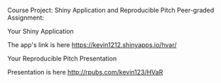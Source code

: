 Course Project: Shiny Application and Reproducible Pitch
Peer-graded Assignment: 


Your Shiny Application

The app's link is here
https://kevin1212.shinyapps.io/hvar/

Your Reproducible Pitch Presentation

Presentation is here
http://rpubs.com/kevin123/HVaR

